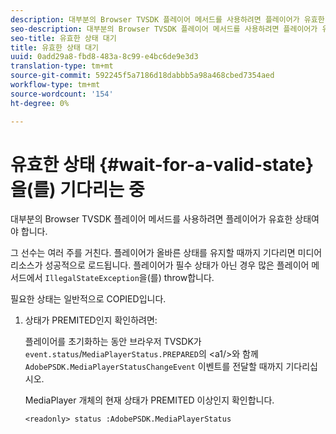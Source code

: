 ```yaml
---
description: 대부분의 Browser TVSDK 플레이어 메서드를 사용하려면 플레이어가 유효한 상태여야 합니다.
seo-description: 대부분의 Browser TVSDK 플레이어 메서드를 사용하려면 플레이어가 유효한 상태여야 합니다.
seo-title: 유효한 상태 대기
title: 유효한 상태 대기
uuid: 0add29a8-fbd8-483a-8c99-e4bc6de9e3d3
translation-type: tm+mt
source-git-commit: 592245f5a7186d18dabbb5a98a468cbed7354aed
workflow-type: tm+mt
source-wordcount: '154'
ht-degree: 0%

---
```



# 유효한 상태 {#wait-for-a-valid-state}을(를) 기다리는 중

대부분의 Browser TVSDK 플레이어 메서드를 사용하려면 플레이어가 유효한 상태여야 합니다.

그 선수는 여러 주를 거친다. 플레이어가 올바른 상태를 유지할 때까지 기다리면 미디어 리소스가 성공적으로 로드됩니다. 플레이어가 필수 상태가 아닌 경우 많은 플레이어 메서드에서 `IllegalStateException`을(를) throw합니다.

필요한 상태는 일반적으로 COPIED입니다.

1. 상태가 PREMITED인지 확인하려면:

   플레이어를 초기화하는 동안 브라우저 TVSDK가 `event.status`/`MediaPlayerStatus.PREPARED`의 &lt;a1/>와 함께 `AdobePSDK.MediaPlayerStatusChangeEvent` 이벤트를 전달할 때까지 기다리십시오.

   MediaPlayer 개체의 현재 상태가 PREMITED 이상인지 확인합니다.

   ```
   <readonly> status :AdobePSDK.MediaPlayerStatus
   ```

